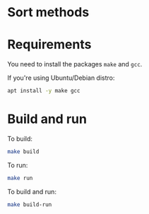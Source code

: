 # Sort methods

# Requirements

You need to install the packages `make` and `gcc`.

If you're using Ubuntu/Debian distro:

``` bash
apt install -y make gcc
```

# Build and run

To build:

``` bash
make build
```

To run:

``` bash
make run
```

To build and run:

``` bash
make build-run
```
